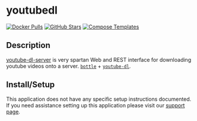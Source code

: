 # youtubedl

[![Docker Pulls](https://img.shields.io/docker/pulls/nbr23/youtube-dl-server?style=flat-square&color=607D8B&label=docker%20pulls&logo=docker)](https://hub.docker.com/r/nbr23/youtube-dl-server)
[![GitHub Stars](https://img.shields.io/github/stars/nbr23/youtube-dl-server?style=flat-square&color=607D8B&label=github%20stars&logo=github)](https://github.com/nbr23/youtube-dl-server)
[![Compose Templates](https://img.shields.io/static/v1?style=flat-square&color=607D8B&label=compose&message=templates)](https://github.com/GhostWriters/DockSTARTer/tree/master/compose/.apps/youtubedl)

## Description

[youtube-dl-server](https://github.com/nbr23/youtube-dl-server) is very spartan Web and REST interface for downloading youtube videos onto a server. [`bottle`](https://github.com/bottlepy/bottle) + [`youtube-dl`](https://github.com/ytdl-org/youtube-dl).

## Install/Setup

This application does not have any specific setup instructions documented. If you need assistance setting up this application please visit our [support page](https://dockstarter.com/basics/support/).
